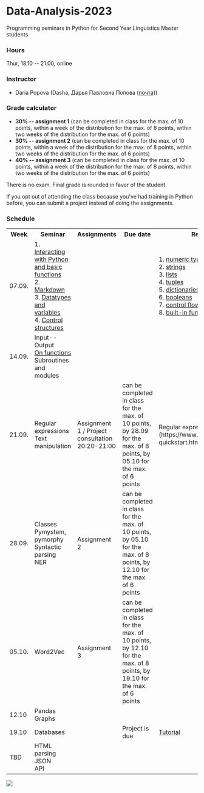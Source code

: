 # Data-Analysis-2023

Programming seminars in Python for Second Year Linguistics Master students

### Hours

Thur, 18.10 -- 21.00, online

### Instructor
* Daria Popova (Dasha, Дарья Павловна Попова ([почта](mailto:daschapopowa@gmail.com)))

### Grade calculator
* **30% -- assignment 1** (can be completed in class for the max. of 10 points, within a week of the distribution for the max. of 8 points, within two weeks of the distribution for the max. of 6 points)
* **30% -- assignment 2** (can be completed in class for the max. of 10 points, within a week of the distribution for the max. of 8 points, within two weeks of the distribution for the max. of 6 points)
* **40% -- assignment 3** (can be completed in class for the max. of 10 points, within a week of the distribution for the max. of 8 points, within two weeks of the distribution for the max. of 6 points)

There is no exam. Final grade is rounded in favor of the student. 

If you opt out of attending the class because you've had training in Python before, you can submit a project instead of doing the assignments.

### Schedule
<table>
  <tr>
    <th>Week</th>
    <th>Seminar</th>
    <th>Assignments</th>
    <th>Due date</th>
    <th>Reference</th>
  </tr>
   <tr>
    <td>07.09. </td>
    <td>1. <a href="https://github.com/dashapopova/Data-Analysis-2023/blob/main/week1/interacting%20with%20python%20and%20basic%20functions.md">Interacting with Python and basic functions</a><br>   
    2. <a href="https://github.com/dashapopova/Data-Analysis-2023/blob/main/week1/markdown.md">Markdown</a><br>
    3. <a href="https://github.com/dashapopova/Data-Analysis-2023/blob/main/week1/datatypes%20and%20variables.md"> Datatypes and variables</a><br>
    4. <a href="https://github.com/dashapopova/Data-Analysis-2023/blob/main/week1/PBSem3.ipynb"> Control structures</a></td>
    <td></td>
    <td></td>
    <td>1. <a href="https://docs.python.org/3.6/library/stdtypes.html#typesnumeric">numeric types</a><br>
      2. <a href="https://docs.python.org/3.6/library/stdtypes.html#string-methods">strings</a><br>
      3. <a href="https://docs.python.org/3.6/tutorial/datastructures.html">lists</a><br>
      4. <a href="https://docs.python.org/3.6/tutorial/datastructures.html#tuples-and-sequences">tuples</a><br>
      5. <a href="https://docs.python.org/3.6/tutorial/datastructures.html#dictionaries">dictionaries</a><br>
      6. <a href="https://docs.python.org/3.6/library/stdtypes.html#boolean-operators">booleans</a><br>
      7. <a href="https://docs.python.org/3.6/tutorial/controlflow.html">control flow tools</a><br>
      8. <a href="https://docs.python.org/3.6/library/functions.html">built-in functions</a>
    </td>
  </tr>
  <tr>
    <td>14.09. </td>
    <td>Input--Output<br>
      <a href="https://github.com/dashapopova/Data-Analysis-2023/blob/main/week2/OnFunctions.md">On functions</a><br>
      Subroutines and modules
    </td>
    <td></td>
    <td></td>
    <td>
    </td>
  </tr>
    <td>21.09. </td>
    <td>Regular expressions<br>
      Text manipulation
  </td>
    <td>Assignment 1 / Project consultation 20:20-21:00</td>
    <td>can be completed in class for the max. of 10 points, by 28.09 for the max. of 8 points, by 05.10 for the max. of 6 points</td>
    <td>Regular expressions cheat sheet (https://www.rexegg.com/regex-quickstart.html)</td>
   </tr>
    <tr>
    <td>28.09. </td>
    <td>Classes<br>
Pymystem, pymorphy<br>
Syntactic parsing<br>
NER
    </td>
    <td> Assignment 2 </td>
    <td>can be completed in class for the max. of 10 points, by 05.10 for the max. of 8 points, by 12.10 for the max. of 6 points</td>
    <td>
  </td>
  </tr>
    <tr>
    <td>05.10. </td>
    <td>Word2Vec
  </td>
    <td>Assignment 3</td>
    <td>can be completed in class for the max. of 10 points, by 12.10 for the max. of 8 points, by 19.10 for the max. of 6 points</td>
    <td></td>
  </tr>
    <tr>
    <td>12.10 </td>
    <td>Pandas<br>
     Graphs
  </td>
    <td></td>
  <td></td>
    <td></td>
  </tr>
    <tr>
    <td>19.10</td>
    <td>Databases
  </td>
    <td></td>
    <td>Project is due</td>
    <td><a href="https://sqlbolt.com/lesson/introduction">Tutorial</a></td>
  </tr>
  </tr>
    <tr>
    <td>TBD</td>
    <td>HTML parsing<br>
    JSON<br>
    API</td>
    <td></td>
    <td></td>
    <td></td>
  </tr>
</table>

![](https://kateennals.files.wordpress.com/2016/08/boa-constrictor-little-prince.jpg)
